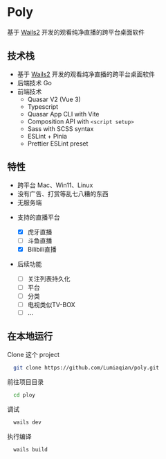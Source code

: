 # Poly

基于 [Wails2](https://wails.io/) 开发的观看纯净直播的跨平台桌面软件

## 技术栈

- 基于 [Wails2](https://wails.io/) 开发的观看纯净直播的跨平台桌面软件
- 后端技术 Go
- 前端技术
  - Quasar V2 (Vue 3)
  - Typescript
  - Quasar App CLI with Vite
  - Composition API with `<script setup>`
  - Sass with SCSS syntax
  - ESLint + Pinia
  - Prettier ESLint preset

## 特性

* 跨平台 Mac、Win11、Linux
* 没有广告、打赏等乱七八糟的东西
* 无服务端

- 支持的直播平台

  - [X] 虎牙直播
  - [ ] 斗鱼直播
  - [X] Bilibili直播
- 后续功能

  - [ ] 关注列表持久化
  - [ ] 平台
  - [ ] 分类
  - [ ] 电视类似TV-BOX
  - [ ] ...

## 在本地运行

Clone 这个 project

```bash
  git clone https://github.com/Lumiaqian/poly.git
```

前往项目目录

```bash
  cd ploy
```

调试

```bash
  wails dev
```

执行编译

```bash
  wails build
```
